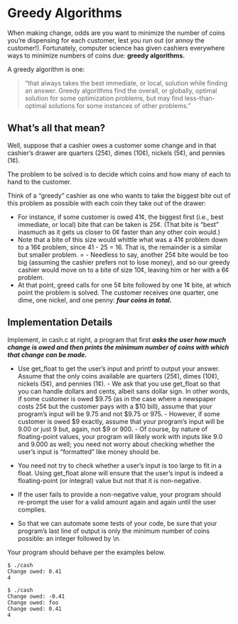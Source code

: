 # Greedy Algorithms 

When making change, odds are you want to minimize the number of coins you’re dispensing for each customer, lest you run out (or annoy the customer!). Fortunately, computer science has given cashiers everywhere ways to minimize numbers of coins due: **greedy algorithms.**

A greedy algorithm is one:
> “that always takes the best immediate, or local, solution while finding an answer. Greedy algorithms find the overall, or globally, optimal solution for some optimization problems, but may find less-than-optimal solutions for some instances of other problems.”

## What’s all that mean? 
Well, suppose that a cashier owes a customer some change and in that cashier’s drawer are quarters (25¢), dimes (10¢), nickels (5¢), and pennies (1¢). 

The problem to be solved is to decide which coins and how many of each to hand to the customer. 

Think of a “greedy” cashier as one who wants to take the biggest bite out of this problem as possible with each coin they take out of the drawer:
- For instance, if some customer is owed 41¢, the biggest first (i.e., best immediate, or local) bite that can be taken is 25¢. (That bite is “best” inasmuch as it gets us closer to 0¢ faster than any other coin would.) 
- Note that a bite of this size would whittle what was a 41¢ problem down to a 16¢ problem, since 41 - 25 = 16. That is, the remainder is a similar but smaller problem. = - Needless to say, another 25¢ bite would be too big (assuming the cashier prefers not to lose money), and so our greedy cashier would move on to a bite of size 10¢, leaving him or her with a 6¢ problem. 
- At that point, greed calls for one 5¢ bite followed by one 1¢ bite, at which point the problem is solved. The customer receives one quarter, one dime, one nickel, and one penny: **_four coins in total._**

## Implementation Details 
Implement, in cash.c at right, a program that first **_asks the user how much change is owed and then prints the minimum number of coins with which that change can be made._**

- Use get_float to get the user’s input and printf to output your answer. Assume that the only coins available are quarters (25¢), dimes (10¢), nickels (5¢), and pennies (1¢).
        - We ask that you use get_float so that you can handle dollars and cents, albeit sans dollar sign. In other words, if some customer is owed $9.75 (as in the case where a newspaper costs 25¢ but the customer pays with a $10 bill), assume that your program’s input will be 9.75 and not $9.75 or 975. 
        - However, if some customer is owed $9 exactly, assume that your program’s input will be 9.00 or just 9 but, again, not $9 or 900. 
        - Of course, by nature of floating-point values, your program will likely work with inputs like 9.0 and 9.000 as well; you need not worry about checking whether the user’s input is “formatted” like money should be.

- You need not try to check whether a user’s input is too large to fit in a float. Using get_float alone will ensure that the user’s input is indeed a floating-point (or integral) value but not that it is non-negative.
- If the user fails to provide a non-negative value, your program should re-prompt the user for a valid amount again and again until the user complies.
- So that we can automate some tests of your code, be sure that your program’s last line of output is only the minimum number of coins possible: an integer followed by \n.

Your program should behave per the examples below.
```
$ ./cash
Change owed: 0.41
4
```


```
$ ./cash
Change owed: -0.41
Change owed: foo
Change owed: 0.41
4
```
